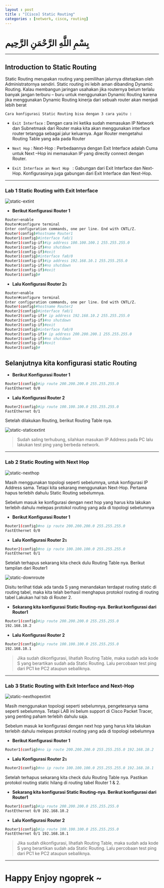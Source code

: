 ```yaml
---
layout : post
title : "[Cisco] Static Routing"
categories : [network, cisco, routing]
---
```


# بِسْمِ اللَّهِ الرَّحْمَنِ الرَّحِيم

---

## Introduction to Static Routing   

Static Routing merupakan routing yang pemilihan jalurnya ditetapkan oleh
Administratornya sendiri. Static routing ini lebih aman dibanding Dynamic Routing. Kalau
membangun jaringan usahakan jika routernya belum terlalu banyak jangan terburu – buru untuk menggunakan Dynamic Routing karena jika menggunakan Dynamic Routing kinerja dari sebuah router akan menjadi lebih berat

`Cara konfigurasi Static Routing bisa dengan 3 cara yaitu :`

- `Exit Interface` : Dengan cara ini ketika sudah memasukan IP Network dan Subnetmask dari Router maka kita akan menggunakan interface router tetangga sebagai jalur keluarnya. Agar Router  mengetahui Routing Table yang ada pada Router

- `Next Hop`  :  Next-Hop : Perbedaannya dengan Exit Interface adalah Cuma untuk Next –Hop ini memasukan IP yang directly connect dengan Router.

- `Exit Interface an Next Hop ` : Gabungan dari Exit Interface dan Next-Hop. Konfigurasinya juga gabungan dari Exit Interface dan Next-Hop.

--- 

###  Lab 1 Static Routing with Exit Interface

![static-extint](https://raw.githubusercontent.com/ammarun11/ammarun11.github.io/master/static/img/_posts/static-extint.png)

* **Berikut Konfigurasi Router 1**

``` BASH
Router>enable
Router#configure terminal
Enter configuration commands, one per line. End with CNTL/Z.
Router(config)#hostname Router1
Router1(config)#interface fa0/1
Router1(config-if)#ip address 100.100.100.1 255.255.255.0
Router1(config-if)#no shutdown
Router1(config-if)#exit
Router1(config)#interface fa0/0
Router1(config-if)#ip address 192.168.10.1 255.255.255.0
Router1(config-if)#no shutdown
Router1(config-if)#exit
Router1(config)#
```

* **Lalu Konfigurasi Router 2**s

``` BASH
Router>enable
Router#configure terminal
Enter configuration commands, one per line. End with CNTL/Z.
Router(config)#hostname Router2
Router2(config)#interface fa0/1
Router2(config-if)# ip address 192.168.10.2 255.255.255.0
Router2(config-if)#no shutdown
Router2(config-if)#exit
Router2(config)#interface fa0/0
Router2(config-if)# ip address 200.200.200.1 255.255.255.0
Router2(config-if)#no shutdown
Router2(config-if)#exit
Router2(config)#
```

## Selanjutnya kita konfigurasi static Routing

* **Berikut Konfigurasi Router 1**

``` BASH
Router1(config)#ip route 200.200.200.0 255.255.255.0
FastEthernet 0/0
```

* **Lalu Konfigurasi Router 2**

``` BASH
Router2(config)#ip route 100.100.100.0 255.255.255.0
FastEthernet 0/1
```

Setelah dilakukan Routing, berikut Routing Table nya.

![static-staticextint](https://raw.githubusercontent.com/ammarun11/ammarun11.github.io/master/static/img/_posts/static-hasilextint.png)

> Sudah saling terhubung, silahkan masukan IP Address pada PC lalu lakukan test ping yang berbeda network.

---

###  Lab 2 Static Routing with Next Hop

![static-nexthop](https://raw.githubusercontent.com/ammarun11/ammarun11.github.io/master/static/img/_posts/static-nexthop.png)

Masih menggunakan topologi seperti sebelumnya, untuk konfigurasi IP Address sama. Tetapi kita sekarang menggunakan Next-Hop. Pertama hapus terlebih dahulu Static Routing sebelumnya.

Sebelum masuk ke konfigurasi dengan next hop yang harus kita lakukan terlebih dahulu melepas protokol routing yang ada di topologi sebelumnya

* **Berikut Konfigurasi Router 1**

``` BASH
Router1(config)#no ip route 200.200.200.0 255.255.255.0
FastEthernet 0/0
```

* **Lalu Konfigurasi Router 2**s

``` BASH
Router2(config)#no ip route 100.100.100.0 255.255.255.0
FastEthernet 0/1
```

Setelah terhapus sekarang kita check dulu Routing Table nya. Berikut tampilan dari Router1

![static-downroute](https://raw.githubusercontent.com/ammarun11/ammarun11.github.io/master/static/img/_posts/static-downroute.png)

Disitu terlihat tidak ada tanda S yang menandakan terdapat routing static di routing tabel, maka kita telah berhasil menghapus protokol routing di routing tabel Lakukan hal tsb di Router 2.

* **Sekarang kita konfigurasi Static Routing-nya. Berikut konfigurasi dari Router1**

``` BASH
Router1(config)#ip route 200.200.200.0 255.255.255.0
192.168.10.2
```

* **Lalu Konfigurasi Router 2**

``` BASH
Router2(config)#ip route 100.100.100.0 255.255.255.0
192.168.10.1
```

> Jika sudah dikonfigurasi, lihatlah Routing Table, maka sudah ada kode S yang berartikan sudah ada Static Routing. Lalu percobaan test ping dari PC1 ke PC2 ataupun sebaliknya.

---

###  Lab 3 Static Routing with  Exit Interface and Next-Hop

![static-nexthopextint](https://raw.githubusercontent.com/ammarun11/ammarun11.github.io/master/static/img/_posts/static-extandnexthop.png)

Masih menggunakan topologi seperti sebelumnya, pengetesanya sama seperti
sebelumnya. Tetapi LAB ini belum support di Cisco Packet Tracer, yang penting paham terlebih
dahulu saja.

Sebelum masuk ke konfigurasi dengan next hop yang harus kita lakukan terlebih dahulu melepas protokol routing yang ada di topologi sebelumnya

* **Berikut Konfigurasi Router 1**

``` BASH
Router1(config)#no ip route 200.200.200.0 255.255.255.0 192.168.10.2
```

* **Lalu Konfigurasi Router 2**s

``` BASH
Router2(config)#no ip route 100.100.100.0 255.255.255.0 192.168.10.1
```

Setelah terhapus sekarang kita check dulu Routing Table nya. Pastikan protokol routing static hilang di routing tabel Router 1 & 2.

* **Sekarang kita konfigurasi Static Routing-nya. Berikut konfigurasi dari Router1**

``` BASH
Router1(config)#ip route 200.200.200.0 255.255.255.0
FastEthernet 0/0 192.168.10.2
```

* **Lalu Konfigurasi Router 2**

``` BASH
Router1(config)#ip route 100.100.100.0 255.255.255.0
FastEthernet 0/1 192.168.10.1
```

> Jika sudah dikonfigurasi, lihatlah Routing Table, maka sudah ada kode S yang berartikan sudah ada Static Routing. Lalu percobaan test ping dari PC1 ke PC2 ataupun sebaliknya.

---

# Happy Enjoy ngoprek ~






